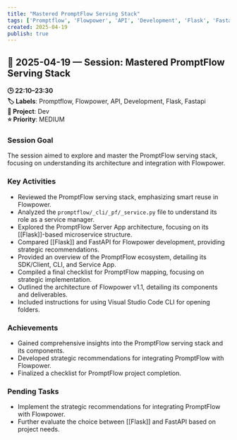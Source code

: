 ```yaml
---
title: "Mastered PromptFlow Serving Stack"
tags: ['Promptflow', 'Flowpower', 'API', 'Development', 'Flask', 'Fastapi']
created: 2025-04-19
publish: true
---
```


## 📅 2025-04-19 — Session: Mastered PromptFlow Serving Stack

**🕒 22:10–23:30**  
**🏷️ Labels**: Promptflow, Flowpower, API, Development, Flask, Fastapi  
**📂 Project**: Dev  
**⭐ Priority**: MEDIUM  


### Session Goal
The session aimed to explore and master the PromptFlow serving stack, focusing on understanding its architecture and integration with Flowpower.

### Key Activities
- Reviewed the PromptFlow serving stack, emphasizing smart reuse in Flowpower.
- Analyzed the `promptflow/_cli/_pf/_service.py` file to understand its role as a service manager.
- Explored the PromptFlow Server App architecture, focusing on its [[Flask]]-based microservice structure.
- Compared [[Flask]] and FastAPI for Flowpower development, providing strategic recommendations.
- Provided an overview of the PromptFlow ecosystem, detailing its SDK/Client, CLI, and Service App.
- Compiled a final checklist for PromptFlow mapping, focusing on strategic implementation.
- Outlined the architecture of Flowpower v1.1, detailing its components and deliverables.
- Included instructions for using Visual Studio Code CLI for opening folders.

### Achievements
- Gained comprehensive insights into the PromptFlow serving stack and its components.
- Developed strategic recommendations for integrating PromptFlow with Flowpower.
- Finalized a checklist for PromptFlow project completion.

### Pending Tasks
- Implement the strategic recommendations for integrating PromptFlow with Flowpower.
- Further evaluate the choice between [[Flask]] and FastAPI based on project needs.
